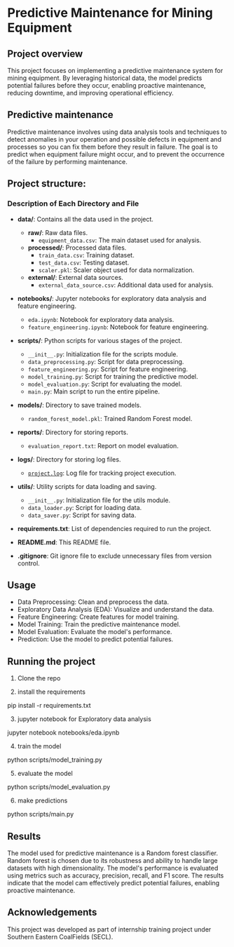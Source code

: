 # Predictive Maintenance for Mining Equipment

## Project overview
This project focuses on implementing a predictive maintenance system for mining equipment. By leveraging historical data, the model predicts potential failures before they occur, enabling proactive maintenance, reducing downtime, and improving operational efficiency.

## Predictive maintenance
Predictive maintenance involves using data analysis tools and techniques to detect anomalies in your operation and possible defects in equipment and processes so you can fix them before they result in failure. The goal is to predict when equipment failure might occur, and to prevent the occurrence of the failure by performing maintenance.

## Project structure:


### Description of Each Directory and File

- **data/**: Contains all the data used in the project.
  - **raw/**: Raw data files.
    - `equipment_data.csv`: The main dataset used for analysis.
  - **processed/**: Processed data files.
    - `train_data.csv`: Training dataset.
    - `test_data.csv`: Testing dataset.
    - `scaler.pkl`: Scaler object used for data normalization.
  - **external/**: External data sources.
    - `external_data_source.csv`: Additional data used for analysis.

- **notebooks/**: Jupyter notebooks for exploratory data analysis and feature engineering.
  - `eda.ipynb`: Notebook for exploratory data analysis.
  - `feature_engineering.ipynb`: Notebook for feature engineering.

- **scripts/**: Python scripts for various stages of the project.
  - `__init__.py`: Initialization file for the scripts module.
  - `data_preprocessing.py`: Script for data preprocessing.
  - `feature_engineering.py`: Script for feature engineering.
  - `model_training.py`: Script for training the predictive model.
  - `model_evaluation.py`: Script for evaluating the model.
  - `main.py`: Main script to run the entire pipeline.

- **models/**: Directory to save trained models.
  - `random_forest_model.pkl`: Trained Random Forest model.

- **reports/**: Directory for storing reports.
  - `evaluation_report.txt`: Report on model evaluation.

- **logs/**: Directory for storing log files.
  - [`project.log`](command:_github.copilot.openSymbolFromReferences?%5B%22project.log%22%2C%5B%7B%22uri%22%3A%7B%22%24mid%22%3A1%2C%22fsPath%22%3A%22c%3A%5C%5CUsers%5C%5Canoushka%20chatterjee%5C%5CDesktop%5C%5Cproject%5C%5CREADME.md%22%2C%22_sep%22%3A1%2C%22external%22%3A%22file%3A%2F%2F%2Fc%253A%2FUsers%2Fanoushka%2520chatterjee%2FDesktop%2Fproject%2FREADME.md%22%2C%22path%22%3A%22%2Fc%3A%2FUsers%2Fanoushka%20chatterjee%2FDesktop%2Fproject%2FREADME.md%22%2C%22scheme%22%3A%22file%22%7D%2C%22pos%22%3A%7B%22line%22%3A3%2C%22character%22%3A5%7D%7D%5D%5D "Go to definition"): Log file for tracking project execution.

- **utils/**: Utility scripts for data loading and saving.
  - `__init__.py`: Initialization file for the utils module.
  - `data_loader.py`: Script for loading data.
  - `data_saver.py`: Script for saving data.

- **requirements.txt**: List of dependencies required to run the project.
- **README.md**: This README file.
- **.gitignore**: Git ignore file to exclude unnecessary files from version control.

## Usage
- Data Preprocessing: Clean and preprocess the data.
- Exploratory Data Analysis (EDA): Visualize and understand the data.
- Feature Engineering: Create features for model training.
- Model Training: Train the predictive maintenance model.
- Model Evaluation: Evaluate the model's performance.
- Prediction: Use the model to predict potential failures.

## Running the project 

1. Clone the repo

2. install the requirements

pip install -r requirements.txt

3. jupyter notebook for Exploratory data analysis

jupyter notebook notebooks/eda.ipynb

4. train the model

python scripts/model_training.py

5. evaluate the model

python scripts/model_evaluation.py

6. make predictions

python scripts/main.py

## Results

The model used for predictive maintenance is a Random forest classifier. Random forest is chosen due to its robustness and ability to handle large datasets with high dimensionality. 
The model's performance is evaluated using metrics such as accuracy, precision, recall, and F1 score. The results indicate that the model cam effectively predict potential failures, enabling proactive maintenance.

## Acknowledgements

This project was developed as part of internship training project under Southern Eastern CoalFields (SECL).